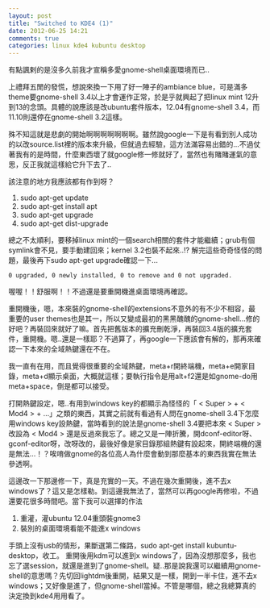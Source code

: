 ```yaml
---
layout: post
title: "Switched to KDE4 (1)"
date: 2012-06-25 14:21
comments: true
categories: linux kde4 kubuntu desktop
---
```

有點諷剌的是沒多久前我才宣稱多愛gnome-shell桌面環境而已..

上禮拜五閒的發慌，想說來換一下用了好一陣子的ambiance blue，可是滿多theme要gnome-shell 3.4以上才會運作正常，於是乎就興起了把linux mint 12升到13的念頭。具體的說應該是改ubuntu套件版本，12.04有gnome-shell 3.4，而11.10則還停在gnome-shell 3.2這樣。

殊不知這就是悲劇的開始啊啊啊啊啊啊啊。雖然說google一下是有看到別人成功的以改source.list裡的版本來升級，但就過去經驗，這方法滿容易出錯的...不過仗著我有的是時間，什麼東西壞了就google修一修就好了，當然也有賭賭運氣的意思，反正我就這樣給它升下去了..

該注意的地方我應該都有作到呀？

1. sudo apt-get update
1. sudo apt-get install apt
1. sudo apt-get upgrade
1. sudo apt-get dist-upgrade

總之不太順利，要移掉linux mint的一個search相關的套件才能繼續；grub有個symlink會不見，要手動建回來；kernel 3.2也裝不起來..!?
解完這些奇奇怪怪的問題，最後再下sudo apt-get upgrade確認一下...

    0 upgraded, 0 newly installed, 0 to remove and 0 not upgraded.

喔喔！！舒服啊！！不過還是要重開機進桌面環境再確認。

重開機後，嗯，本來裝的gnome-shell的extensions不意外的有不少不相容，最重要的user themes也是其一，所以又變成最初的黑黑醜醜的gnome-shell...修的好吧？再裝回來就好了嘛。首先把舊版本的擴充刪乾淨，再裝回3.4版的擴充套件，重開機。嗯..還是一樣耶？不過算了，再google一下應該會有解的，那再來確認一下本來的全域熱鍵還在不在。

我一直有在用，而且覺得很重要的全域熱鍵，meta+r開終端機，meta+e開家目錄，meta+d顯示桌面，大概就這樣；要執行指令是用alt+f2還是如gnome-do用meta+space，倒是都可以接受。

打開熱鍵設定，嗯..有用到windows key的都顯示為怪怪的「 < Super > + < Mod4 > + ...」之類的東西，其實之前就有看過有人問在gnome-shell 3.4下怎麼用windows key設熱鍵，當時看到的說法是gnome-shell 3.4要把本來 < Super > 改設為 < Mod4 > 還是反過來我忘了。總之又是一陣折騰，開dconf-editor呀、gconf-editor呀，改呀改的，最後好像是家目錄那組熱鍵有設起來，開終端機的還是無法...！？唉唷做gnome的各位高人為什麼會動到那麼基本的東西我實在無法參透啊。

這邊改一下那邊修一下，真是充實的一天。不過在幾次重開後，進不去x windows了？這又是怎樣勒。到這邊我無法了，當然可以再google再修啦，不過還要花很多時間吧。當下我可以選擇的作法

1. 重灌，灌ubuntu 12.04重頭裝gnome3
1. 裝別的桌面環境看能不能進x windows

手頭上沒有usb的情形，果斷選第二條路，sudo apt-get install kubuntu-desktop，收工。
重開後用kdm可以進到x windows了，因為沒想那麼多，我也忘了選session，就還是進到了gnome-shell。疑..那是說我還可以繼續用gnome-shell的意思嗎？先切回lightdm後重開，結果又是一樣，開到一半卡住，進不去x windows；又好像是進了，但gnome-shell當掉。不管是哪個，總之我總算真的決定換到kde4用用看了。
